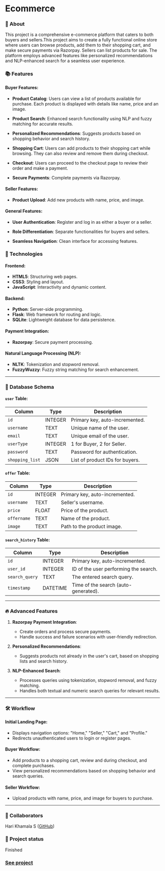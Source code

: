 <h1>Ecommerce</h1>

### 📝 About <br>
<p>
This project is a comprehensive e-commerce platform that caters to both buyers and sellers.This project aims to create a fully functional online store where users can browse products, add them to their shopping cart, and make secure payments via Razorpay. Sellers can list products for sale. The platform employs advanced features like personalized recommendations and NLP-enhanced search for a seamless user experience.
</p>

### 📚 Features <br>

#### Buyer Features:

* **Product Catalog**: Users can view a list of products available for purchase. Each product is displayed with details like name, price and an image.

+ **Product Search**: Enhanced search functionality using NLP and fuzzy matching for accurate results.
 
+ **Personalized Recommendations**: Suggests products based on shopping behavior and search history.

* **Shopping Cart**: Users can add products to their shopping cart while browsing. They can also review and remove them during checkout.

- **Checkout**: Users can proceed to the checkout page to review their order and make a payment.

- **Secure Payments**: Complete payments via Razorpay.

#### Seller Features:

+ **Product Upload**: Add new products with name, price, and image.

#### General Features:

- **User Authentication**: Register and log in as either a buyer or a seller.

- **Role Differentiation**: Separate functionalities for buyers and sellers.

- **Seamless Navigation**: Clean interface for accessing features.

<!--IMGs-->

### 🔧 Technologies<br>

#### Frontend:
- **HTML5**: Structuring web pages.
- **CSS3**: Styling and layout.
- **JavaScript**: Interactivity and dynamic content.

#### Backend:
- **Python**: Server-side programming.
- **Flask**: Web framework for routing and logic.
- **SQLite**: Lightweight database for data persistence.

#### Payment Integration:
- **Razorpay**: Secure payment processing.

#### Natural Language Processing (NLP):
- **NLTK**: Tokenization and stopword removal.
- **FuzzyWuzzy**: Fuzzy string matching for search enhancement.

---

### 📂 Database Schema

#### `user` Table:
| Column         | Type    | Description                              |
|----------------|---------|------------------------------------------|
| `id`           | INTEGER | Primary key, auto-incremented.           |
| `username`     | TEXT    | Unique name of the user.                 |
| `email`        | TEXT    | Unique email of the user.                |
| `userType`     | INTEGER | 1 for Buyer, 2 for Seller.               |
| `password`     | TEXT    | Password for authentication.             |
| `shopping_list`| JSON    | List of product IDs for buyers.          |

#### `offer` Table:
| Column       | Type    | Description                              |
|--------------|---------|------------------------------------------|
| `id`         | INTEGER | Primary key, auto-incremented.           |
| `username`   | TEXT    | Seller's username.                       |
| `price`      | FLOAT   | Price of the product.                    |
| `offername`  | TEXT    | Name of the product.                     |
| `image`      | TEXT    | Path to the product image.               |

#### `search_history` Table:
| Column         | Type    | Description                              |
|----------------|---------|------------------------------------------|
| `id`           | INTEGER | Primary key, auto-incremented.           |
| `user_id`      | INTEGER | ID of the user performing the search.    |
| `search_query` | TEXT    | The entered search query.                |
| `timestamp`    | DATETIME| Time of the search (auto-generated).     |

---

### 🔥 Advanced Features 

1. **Razorpay Payment Integration**:
   - Create orders and process secure payments.
   - Handle success and failure scenarios with user-friendly redirection.

2. **Personalized Recommendations**:
   - Suggests products not already in the user's cart, based on shopping lists and search history.

3. **NLP-Enhanced Search**:
   - Processes queries using tokenization, stopword removal, and fuzzy matching.
   - Handles both textual and numeric search queries for relevant results.

---

### 🛠️ Workflow

#### Initial Landing Page:
- Displays navigation options: "Home," "Seller," "Cart," and "Profile."
- Redirects unauthenticated users to login or register pages.

#### Buyer Workflow:
- Add products to a shopping cart, review and during checkout, and complete purchases.
- View personalized recommendations based on shopping behavior and search queries.

#### Seller Workflow:
- Upload products with name, price, and image for buyers to purchase.

---

### 🤝 Collaborators <br>
Hari Khamala S ([GitHub](https://github.com/HariKhamala)) <br>

### 🎯 Project status <br>
Finished

### [See project](https://github.com/HariKhamala/ecommerce-flask.git)
